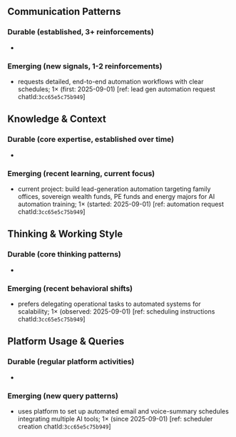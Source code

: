 ## Communication Patterns
### Durable (established, 3+ reinforcements)
- 

### Emerging (new signals, 1-2 reinforcements)
- requests detailed, end-to-end automation workflows with clear schedules; 1× (first: 2025-09-01) [ref: lead gen automation request chatId:`3cc65e5c75b949`]

## Knowledge & Context
### Durable (core expertise, established over time)
-

### Emerging (recent learning, current focus)
- current project: build lead-generation automation targeting family offices, sovereign wealth funds, PE funds and energy majors for AI automation training; 1× (started: 2025-09-01) [ref: automation request chatId:`3cc65e5c75b949`]

## Thinking & Working Style
### Durable (core thinking patterns)
-

### Emerging (recent behavioral shifts)
- prefers delegating operational tasks to automated systems for scalability; 1× (observed: 2025-09-01) [ref: scheduling instructions chatId:`3cc65e5c75b949`]

## Platform Usage & Queries
### Durable (regular platform activities)
-

### Emerging (new query patterns)
- uses platform to set up automated email and voice-summary schedules integrating multiple AI tools; 1× (since 2025-09-01) [ref: scheduler creation chatId:`3cc65e5c75b949`]